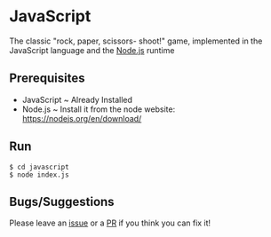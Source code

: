 # JavaScript
The classic "rock, paper, scissors- shoot!" game, implemented in the JavaScript language and the [Node.js](https://nodejs.org/en/) runtime
## Prerequisites
* JavaScript ~ Already Installed
* Node.js ~ Install it from the node website: https://nodejs.org/en/download/
## Run
```
$ cd javascript
$ node index.js
```
## Bugs/Suggestions
Please leave an [issue](https://github.com/Dheirya/RockPaperScissorsIn10Langs/issues) or a [PR](https://github.com/Dheirya/RockPaperScissorsIn10Langs/pulls) if you think you can fix it!
